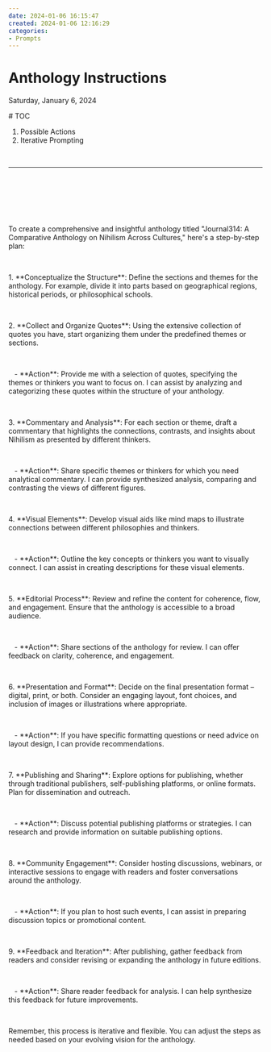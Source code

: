 ```yaml
---
date: 2024-01-06 16:15:47
created: 2024-01-06 12:16:29
categories:
- Prompts
---
```


# Anthology Instructions

Saturday, January 6, 2024

\# TOC

1. Possible Actions
2. Iterative Prompting

<br>

* * *

<br>

<br>

<br>

<br>

<br>

To create a comprehensive and insightful anthology titled "Journal314: A Comparative Anthology on Nihilism Across Cultures," here's a step-by-step plan:

<br>

1\. \*\*Conceptualize the Structure\*\*: Define the sections and themes for the anthology. For example, divide it into parts based on geographical regions, historical periods, or philosophical schools.

<br>

2\. \*\*Collect and Organize Quotes\*\*: Using the extensive collection of quotes you have, start organizing them under the predefined themes or sections. 

<br>

   - \*\*Action\*\*: Provide me with a selection of quotes, specifying the themes or thinkers you want to focus on. I can assist by analyzing and categorizing these quotes within the structure of your anthology.

<br>

3\. \*\*Commentary and Analysis\*\*: For each section or theme, draft a commentary that highlights the connections, contrasts, and insights about Nihilism as presented by different thinkers.

<br>

   - \*\*Action\*\*: Share specific themes or thinkers for which you need analytical commentary. I can provide synthesized analysis, comparing and contrasting the views of different figures.

<br>

4\. \*\*Visual Elements\*\*: Develop visual aids like mind maps to illustrate connections between different philosophies and thinkers.

<br>

   - \*\*Action\*\*: Outline the key concepts or thinkers you want to visually connect. I can assist in creating descriptions for these visual elements.

<br>

5\. \*\*Editorial Process\*\*: Review and refine the content for coherence, flow, and engagement. Ensure that the anthology is accessible to a broad audience.

<br>

   - \*\*Action\*\*: Share sections of the anthology for review. I can offer feedback on clarity, coherence, and engagement.

<br>

6\. \*\*Presentation and Format\*\*: Decide on the final presentation format – digital, print, or both. Consider an engaging layout, font choices, and inclusion of images or illustrations where appropriate.

<br>

   - \*\*Action\*\*: If you have specific formatting questions or need advice on layout design, I can provide recommendations.

<br>

7\. \*\*Publishing and Sharing\*\*: Explore options for publishing, whether through traditional publishers, self-publishing platforms, or online formats. Plan for dissemination and outreach.

<br>

   - \*\*Action\*\*: Discuss potential publishing platforms or strategies. I can research and provide information on suitable publishing options.

<br>

8\. \*\*Community Engagement\*\*: Consider hosting discussions, webinars, or interactive sessions to engage with readers and foster conversations around the anthology.

<br>

   - \*\*Action\*\*: If you plan to host such events, I can assist in preparing discussion topics or promotional content.

<br>

9\. \*\*Feedback and Iteration\*\*: After publishing, gather feedback from readers and consider revising or expanding the anthology in future editions.

<br>

   - \*\*Action\*\*: Share reader feedback for analysis. I can help synthesize this feedback for future improvements.

<br>

Remember, this process is iterative and flexible. You can adjust the steps as needed based on your evolving vision for the anthology.